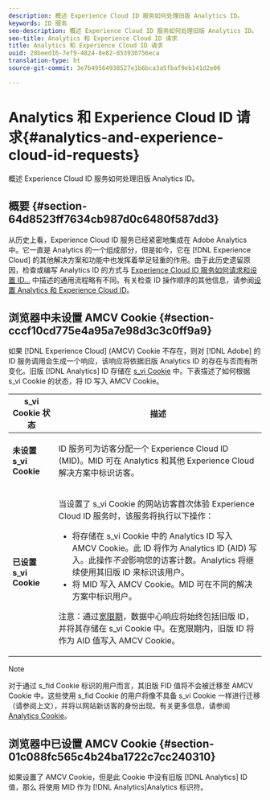 ```yaml
---
description: 概述 Experience Cloud ID 服务如何处理旧版 Analytics ID。
keywords: ID 服务
seo-description: 概述 Experience Cloud ID 服务如何处理旧版 Analytics ID。
seo-title: Analytics 和 Experience Cloud ID 请求
title: Analytics 和 Experience Cloud ID 请求
uuid: 28beed16-7ef9-4824-8e82-853930756eca
translation-type: ht
source-git-commit: 3e7b49564938527e1b6bca3a5fbaf9eb141d2e06

---
```



# Analytics 和 Experience Cloud ID 请求{#analytics-and-experience-cloud-id-requests}

概述 Experience Cloud ID 服务如何处理旧版 Analytics ID。

## 概要 {#section-64d8523ff7634cb987d0c6480f587dd3}

从历史上看，Experience Cloud ID 服务已经紧密地集成在 Adobe Analytics 中。它一直是 Analytics 的一个组成部分，但是如今，它在 [!DNL Experience Cloud] 的其他解决方案和功能中也发挥着举足轻重的作用。由于此历史遗留原因，检查或编写 Analytics ID 的方式与 [Experience Cloud ID 服务如何请求和设置 ID...](../../introduction/id-request.md#concept-2caacebb1d244402816760e9b8bcef6a) 中描述的通用流程略有不同。有关检查 ID 操作顺序的其他信息，请参阅[设置 Analytics 和 Experience Cloud ID](../../reference/analytics-reference/analytics-ids.md#concept-f381dd18ee184c6c8e48286937a161d6)。

## 浏览器中未设置 AMCV Cookie {#section-cccf10cd775e4a95a7e98d3c3c0ff9a9}

如果 [!DNL Experience Cloud] (AMCV) Cookie 不存在，则对 [!DNL Adobe] 的 ID 服务调用会生成一个响应，该响应将依据旧版 Analytics ID 的存在与否而有所变化。旧版 [!DNL Analytics] ID 存储在 [s_vi Cookie](https://marketing.adobe.com/resources/help/zh_CN/whitepapers/cookies/?f=cookies_analytics.html) 中。下表描述了如何根据 s_vi Cookie 的状态，将 ID 写入 AMCV Cookie。

<table id="table_DC85FECE26DD424E841BA1059AF1E57F"> 
 <thead> 
  <tr> 
   <th colname="col1" class="entry"> s_vi Cookie 状态 </th> 
   <th colname="col2" class="entry"> 描述 </th> 
  </tr> 
 </thead>
 <tbody> 
  <tr> 
   <td colname="col1"> <p> <b>未设置 s_vi Cookie</b> </p> </td> 
   <td colname="col2"> <p>ID 服务可为访客分配一个 <span class="keyword">Experience Cloud</span> ID (MID)。MID 可在 <span class="keyword">Analytics</span> 和其他 <span class="keyword">Experience Cloud</span> 解决方案中标识访客。 </p> </td> 
  </tr> 
  <tr> 
   <td colname="col1"> <p> <b>已设置 s_vi Cookie</b> </p> </td> 
   <td colname="col2"> <p>当设置了 s_vi Cookie 的网站访客首次体验 Experience Cloud ID 服务时，该服务将执行以下操作： </p> 
    <ul id="ul_BE584810280D4874AF802A9247011787"> 
     <li id="li_AA395B09A3174AF78F3EC10053E2E4F5">将存储在 s_vi Cookie 中的 <span class="keyword">Analytics</span> ID 写入 AMCV Cookie。此 ID 将作为 <span class="keyword">Analytics</span> ID (AID) 写入。此操作<i>不会</i>影响您的访客计数。<span class="keyword">Analytics</span> 将继续使用其旧版 ID 来标识该用户。 </li> 
     <li id="li_8735DE21FEA542BA8024109B8FE1E2ED">将 MID 写入 AMCV Cookie。MID 可在不同的解决方案中标识用户。 </li> 
    </ul> <p> <p>注意：通过<a href="../../reference/analytics-reference/grace-period.md" format="dita" scope="local">宽限期</a>，数据中心响应将始终包括旧版 ID，并将其存储在 s_vi Cookie 中。在宽限期内，旧版 ID 将作为 AID 值写入 AMCV Cookie。 </p> </p> </td> 
  </tr> 
 </tbody> 
</table>

>[!NOTE]
>
>对于通过 s_fid Cookie 标识的用户而言，其旧版 FID 值将不会被迁移至 AMCV Cookie 中。这些使用 s_fid Cookie 的用户将像不具备 s_vi Cookie 一样进行迁移（请参阅上文），并将以网站新访客的身份出现。有关更多信息，请参阅 [Analytics Cookie](https://marketing.adobe.com/resources/help/zh_CN/whitepapers/cookies/?f=cookies_analytics.html)。

## 浏览器中已设置 AMCV Cookie {#section-01c088fc565c4b24ba1722c7cc240310}

如果设置了 AMCV Cookie，但是此 Cookie 中没有旧版 [!DNL Analytics] ID 值，那么 将使用 MID 作为 [!DNL Analytics]Analytics 标识符。
